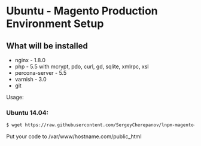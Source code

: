 Ubuntu - Magento Production Environment Setup
===============================

## What will be installed

* nginx - 1.8.0
* php - 5.5 with mcrypt, pdo, curl, gd, sqlite, xmlrpc, xsl
* percona-server - 5.5
* varnish - 3.0
* git

Usage:

### Ubuntu 14.04:

```bash
$ wget https://raw.githubusercontent.com/SergeyCherepanov/lnpm-magento-prod/master/install-1404.sh | sudo bash install-1404.sh
```

Put your code to /var/www/hostname.com/public_html
